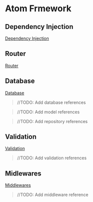 # Atom Frmework

## Dependency Injection

[Dependency Injection](DependencyInjection.md)

## Router

[Router](Router.md)

## Database

[Database](Database.md)

> //TODO: Add database references

> //TODO: Add model references

> //TODO: Add repository references

## Validation

[Validation](Validation.md)

> //TODO: Add validation references

## Midlewares

[Middlewares](Middlewares.md)

> //TODO: Add middleware reference